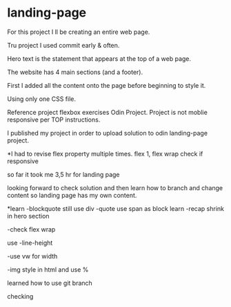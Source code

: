 # landing-page
For this project  I ll be creating an entire web page.

 

Tru project I used commit early & often.

Hero text is the statement that appears at the top of a web page.

The website has 4 main sections (and a footer).

First I added all the content onto the page before beginning to style it. 

Using only one CSS file.

Reference project flexbox exercises Odin Project. 
Project is not moblie responsive per TOP instructions. 

I published my project in order to upload solution to odin landing-page project.


*I had to revise flex property multiple times. 
flex 1, flex wrap check if responsive

so far it took me 3,5 hr for landing page

looking forward to check solution and then learn how to branch and change content so landing page has my own content.

*learn
-blockquote still use div -quote use span as block
learn
-recap shrink in hero section

-check flex wrap

use 
-line-height

-use vw for width
 
-img style in html and use %

learned how to use git branch 
 
 checking

 


